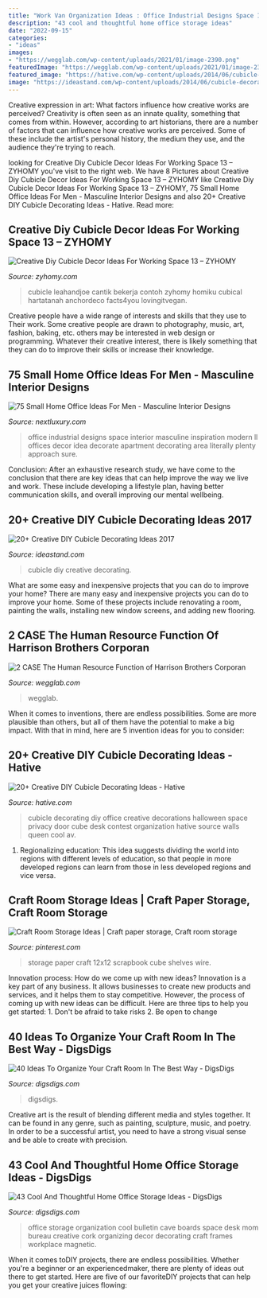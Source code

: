 ```yaml
---
title: "Work Van Organization Ideas : Office Industrial Designs Space Interior Masculine Inspiration Modern Ll Offices Decor Idea Decorate Apartment Decorating Area Literally Plenty Approach Sure"
description: "43 cool and thoughtful home office storage ideas"
date: "2022-09-15"
categories:
- "ideas"
images:
- "https://wegglab.com/wp-content/uploads/2021/01/image-2390.png"
featuredImage: "https://wegglab.com/wp-content/uploads/2021/01/image-2390.png"
featured_image: "https://hative.com/wp-content/uploads/2014/06/cubicle-decorating-ideas/20-office-cubicle-decorating-ideas.jpg"
image: "https://ideastand.com/wp-content/uploads/2014/06/cubicle-decorating-ideas/4-cubicle-decorating-ideas.jpg"
---
```



Creative expression in art: What factors influence how creative works are perceived?
Creativity is often seen as an innate quality, something that comes from within. However, according to art historians, there are a number of factors that can influence how creative works are perceived. Some of these include the artist's personal history, the medium they use, and the audience they're trying to reach.

	

		
looking for Creative Diy Cubicle Decor Ideas For Working Space 13 – ZYHOMY you've visit to the right web. We have 8 Pictures about Creative Diy Cubicle Decor Ideas For Working Space 13 – ZYHOMY like Creative Diy Cubicle Decor Ideas For Working Space 13 – ZYHOMY, 75 Small Home Office Ideas For Men - Masculine Interior Designs and also 20+ Creative DIY Cubicle Decorating Ideas - Hative. Read more:
		
    
## Creative Diy Cubicle Decor Ideas For Working Space 13 – ZYHOMY

<img loading=lazy src="https://zyhomy.com/wp-content/uploads/2019/06/Creative-Diy-Cubicle-Decor-Ideas-For-Working-Space-13-768x1024.jpg" onerror="this.onerror=null;this.src='https://tse2.mm.bing.net/th?id=OIP.pBaKSxxEo8Jhjp6zADrSYAHaJ4&amp;pid=15.1';" alt="Creative Diy Cubicle Decor Ideas For Working Space 13 – ZYHOMY">

_Source: zyhomy.com_

>cubicle leahandjoe cantik bekerja contoh zyhomy homiku cubical hartatanah anchordeco facts4you lovingitvegan. 

	

Creative people have a wide range of interests and skills that they use to Their work. Some creative people are drawn to photography, music, art, fashion, baking, etc. others may be interested in web design or programming. Whatever their creative interest, there is likely something that they can do to improve their skills or increase their knowledge.

    
## 75 Small Home Office Ideas For Men - Masculine Interior Designs

<img loading=lazy src="http://nextluxury.com/wp-content/uploads/industrial-small-home-office-ideas-for-gentlemen.jpg" onerror="this.onerror=null;this.src='https://tse1.mm.bing.net/th?id=OIP.FpEtfx34IUMWTEfQD4OQZwAAAA&amp;pid=15.1';" alt="75 Small Home Office Ideas For Men - Masculine Interior Designs">

_Source: nextluxury.com_

>office industrial designs space interior masculine inspiration modern ll offices decor idea decorate apartment decorating area literally plenty approach sure. 

	

Conclusion:
After an exhaustive research study, we have come to the conclusion that there are key ideas that can help improve the way we live and work. These include developing a lifestyle plan, having better communication skills, and overall improving our mental wellbeing.

    
## 20+ Creative DIY Cubicle Decorating Ideas 2017

<img loading=lazy src="https://ideastand.com/wp-content/uploads/2014/06/cubicle-decorating-ideas/4-cubicle-decorating-ideas.jpg" onerror="this.onerror=null;this.src='https://tse3.mm.bing.net/th?id=OIP.VHOx8lixeW7JpfU3SP7vlgHaJ4&amp;pid=15.1';" alt="20+ Creative DIY Cubicle Decorating Ideas 2017">

_Source: ideastand.com_

>cubicle diy creative decorating. 

	

What are some easy and inexpensive projects that you can do to improve your home?
There are many easy and inexpensive projects you can do to improve your home. Some of these projects include renovating a room, painting the walls, installing new window screens, and adding new flooring.

    
## 2 CASE The Human Resource Function Of Harrison Brothers Corporan

<img loading=lazy src="https://wegglab.com/wp-content/uploads/2021/01/image-2390.png" onerror="this.onerror=null;this.src='https://tse2.mm.bing.net/th?id=OIP.wTn98g3HrkhUs-lfsVN-OQAAAA&amp;pid=15.1';" alt="2 CASE The Human Resource Function of Harrison Brothers Corporan">

_Source: wegglab.com_

>wegglab. 

	

When it comes to inventions, there are endless possibilities. Some are more plausible than others, but all of them have the potential to make a big impact. With that in mind, here are 5 invention ideas for you to consider: 

    
## 20+ Creative DIY Cubicle Decorating Ideas - Hative

<img loading=lazy src="https://hative.com/wp-content/uploads/2014/06/cubicle-decorating-ideas/20-office-cubicle-decorating-ideas.jpg" onerror="this.onerror=null;this.src='https://tse2.mm.bing.net/th?id=OIP.EKOs4CpKpLtYMsyDkY9fvgHaHa&amp;pid=15.1';" alt="20+ Creative DIY Cubicle Decorating Ideas - Hative">

_Source: hative.com_

>cubicle decorating diy office creative decorations halloween space privacy door cube desk contest organization hative source walls queen cool av. 

	

1. Regionalizing education: This idea suggests dividing the world into regions with different levels of education, so that people in more developed regions can learn from those in less developed regions and vice versa.

    
## Craft Room Storage Ideas | Craft Paper Storage, Craft Room Storage

<img loading=lazy src="https://i.pinimg.com/736x/e1/ef/17/e1ef170e33fbd4e1f21a3586d19cce47.jpg" onerror="this.onerror=null;this.src='https://tse2.mm.bing.net/th?id=OIP.Bp8vO6ZM2b8lumWLUMqadwAAAA&amp;pid=15.1';" alt="Craft Room Storage Ideas | Craft paper storage, Craft room storage">

_Source: pinterest.com_

>storage paper craft 12x12 scrapbook cube shelves wire. 

	

Innovation process: How do we come up with new ideas?
Innovation is a key part of any business. It allows businesses to create new products and services, and it helps them to stay competitive. However, the process of coming up with new ideas can be difficult. Here are three tips to help you get started: 1. Don't be afraid to take risks 2. Be open to change 
    
## 40 Ideas To Organize Your Craft Room In The Best Way - DigsDigs

<img loading=lazy src="https://www.digsdigs.com/photos/ideas-to-organize-your-craft-room-in-the-best-way-4-554x831.jpg" onerror="this.onerror=null;this.src='https://tse3.mm.bing.net/th?id=OIP.aLqhrIMv2KvPBWRck-yOnwHaLH&amp;pid=15.1';" alt="40 Ideas To Organize Your Craft Room In The Best Way - DigsDigs">

_Source: digsdigs.com_

>digsdigs. 

	

Creative art is the result of blending different media and styles together. It can be found in any genre, such as painting, sculpture, music, and poetry. In order to be a successful artist, you need to have a strong visual sense and be able to create with precision.

    
## 43 Cool And Thoughtful Home Office Storage Ideas - DigsDigs

<img loading=lazy src="http://www.digsdigs.com/photos/cool-home-office-storge-ideas-39.jpg" onerror="this.onerror=null;this.src='https://tse4.mm.bing.net/th?id=OIP.dFVDmYZYIKYlX7J7-4E4bgHaKO&amp;pid=15.1';" alt="43 Cool And Thoughtful Home Office Storage Ideas - DigsDigs">

_Source: digsdigs.com_

>office storage organization cool bulletin cave boards space desk mom bureau creative cork organizing decor decorating craft frames workplace magnetic. 

	

When it comes toDIY projects, there are endless possibilities. Whether you're a beginner or an experiencedmaker, there are plenty of ideas out there to get started. Here are five of our favoriteDIY projects that can help you get your creative juices flowing: 

